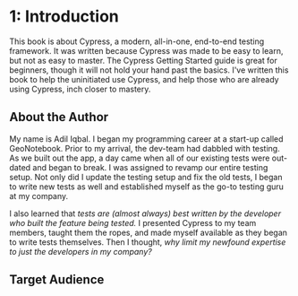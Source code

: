 # 1: Introduction
This book is about Cypress, a modern, all-in-one, end-to-end testing framework. It was written because Cypress was made to be easy to learn, but not as easy to master. The Cypress Getting Started guide is great for beginners, though it will not hold your hand past the basics. I've written this book to help the uninitiated use Cypress, and help those who are already using Cypress, inch closer to mastery.

## About the Author
My name is Adil Iqbal.  I began my programming career at a start-up called GeoNotebook. Prior to my arrival, the dev-team had dabbled with testing. As we built out the app, a day came when all of our existing tests were out-dated and began to break. I was assigned to revamp our entire testing setup. Not only did I update the testing setup and fix the old tests, I began to write new tests as well and established myself as the go-to testing guru at my company.

I also learned that *tests are (almost always) best written by the developer who built the feature being tested.* I presented Cypress to my team members, taught them the ropes, and made myself available as they began to write tests themselves. Then I thought, *why limit my newfound expertise to just the developers in my company?*

## Target Audience
